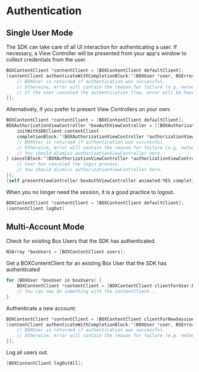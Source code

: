 Authentication
==============

Single User Mode
---------------------
The SDK can take care of all UI interaction for authenticating a user. If necessary, a View Controller will be presented from your app's window to collect credentials from the user. 
```objectivec
BOXContentClient *contentClient = [BOXContentClient defaultClient];
[contentClient authenticateWithCompletionBlock:^(BOXUser *user, NSError *error) {
	// BOXUser is returned if authentication was successful.
	// Otherwise, error will contain the reason for failure (e.g. network connection)
	// If the user canceled the authentication flow, error will be have domain:BOXContentSDKErrorDomain code:BOXContentSDKAPIUserCancelledError
}];
```

Alternatively, if you prefer to present View Controllers on your own:
```objectivec
BOXContentClient *contentClient = [BOXContentClient defaultClient];
BOXAuthorizationViewController *boxAuthViewController = [[BOXAuthorizationViewController alloc] 
	initWithSDKClient:contentClient 
	completionBlock:^(BOXAuthorizationViewController *authorizationViewController, BOXUser *user, NSError *error) {
	// BOXUser is returned if authentication was successful.
	// Otherwise, error will contain the reason for failure (e.g. network connection)
	// You should dismiss authorizationViewController here.
} cancelBlock:^(BOXAuthorizationViewController *authorizationViewController){
	// User has canceled the login process.
	// You should dismiss authorizationViewController here.
}];
[self presentViewController:boxAuthViewController animated:YES completion:nil];
```

When you no longer need the session, it is a good practice to logout.
```objectivec
BOXContentClient *contentClient = [BOXContentClient defaultClient];
[contentClient logOut]
```

Multi-Account Mode
------------------------
Check for existing Box Users that the SDK has authenticated.
```objectivec
NSArray *boxUsers = [BOXContentClient users];
```

Get a BOXContentClient for an existing Box User that the SDK has authenticated
```objectivec
for (BOXUser *boxUser in boxUsers) {
	BOXContentClient *contentClient = [BOXContentClient clientForUser:boxUser];
	// You can now do something with the contentClient...
}
```

Authenticate a new account:
```objectivec
BOXContentClient *contentClient = [BOXContentClient clientForNewSession];
[contentClient authenticateWithCompletionBlock:^(BOXUser *user, NSError *error) {
	// BOXUser is returned if authentication was successful.
	// Otherwise, error will contain the reason for failure (e.g. network connection)	
}];
```

Log all users out.
```objectivec
[BOXContentClient logOutAll];
```
